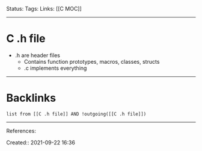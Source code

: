 Status: 
Tags: 
Links: [[C MOC]]
___
# C .h file
- .h are header files
	- Contains function prototypes, macros, classes, structs
	- .c implements everything
___
# Backlinks
```dataview
list from [[C .h file]] AND !outgoing([[C .h file]])
```
___
References:

Created:: 2021-09-22 16:36
